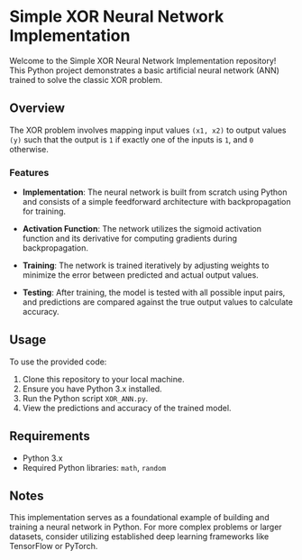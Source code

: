 # Simple XOR Neural Network Implementation

Welcome to the Simple XOR Neural Network Implementation repository! This Python project demonstrates a basic artificial neural network (ANN) trained to solve the classic XOR problem.

## Overview

The XOR problem involves mapping input values `(x1, x2)` to output values `(y)` such that the output is `1` if exactly one of the inputs is `1`, and `0` otherwise.

### Features

- **Implementation**: The neural network is built from scratch using Python and consists of a simple feedforward architecture with backpropagation for training.
  
- **Activation Function**: The network utilizes the sigmoid activation function and its derivative for computing gradients during backpropagation.
  
- **Training**: The network is trained iteratively by adjusting weights to minimize the error between predicted and actual output values.
  
- **Testing**: After training, the model is tested with all possible input pairs, and predictions are compared against the true output values to calculate accuracy.

## Usage

To use the provided code:

1. Clone this repository to your local machine.
2. Ensure you have Python 3.x installed.
3. Run the Python script `XOR_ANN.py`.
4. View the predictions and accuracy of the trained model.

## Requirements

- Python 3.x
- Required Python libraries: `math`, `random`

## Notes

This implementation serves as a foundational example of building and training a neural network in Python. For more complex problems or larger datasets, consider utilizing established deep learning frameworks like TensorFlow or PyTorch.
